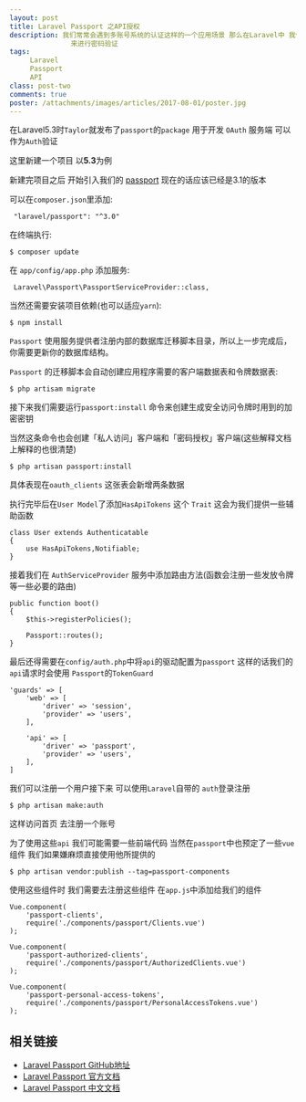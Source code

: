 ```yaml
---
layout: post
title: Laravel Passport 之API授权
description: 我们常常会遇到多账号系统的认证这样的一个应用场景 那么在Laravel中 我们常常会用Passport获取Token
               来进行密码验证
tags:
     Laravel
     Passport
     API
class: post-two
comments: true
poster: /attachments/images/articles/2017-08-01/poster.jpg
---
```


在Laravel5.3时`Taylor`就发布了`passport`的`package` 用于开发 `OAuth` 服务端 可以作为`Auth`验证


这里新建一个项目 以**5.3**为例

新建完项目之后 开始引入我们的 [passport](https://github.com/laravel/passport) 现在的话应该已经是3.1的版本

可以在`composer.json`里添加:
```php?start_inline=1
 "laravel/passport": "^3.0"
```
在终端执行:
```shell
$ composer update
```
在 `app/config/app.php` 添加服务:
```php?start_inline=1
 Laravel\Passport\PassportServiceProvider::class,
```
当然还需要安装项目依赖(也可以适应`yarn`):
```shell
$ npm install
```

`Passport` 使用服务提供者注册内部的数据库迁移脚本目录，所以上一步完成后，你需要更新你的数据库结构。

`Passport` 的迁移脚本会自动创建应用程序需要的客户端数据表和令牌数据表:
```shell
$ php artisam migrate
```

接下来我们需要运行`passport:install` 命令来创建生成安全访问令牌时用到的加密密钥

当然这条命令也会创建「私人访问」客户端和「密码授权」客户端(这些解释文档上解释的也很清楚)
```shell
$ php artisan passport:install
```
具体表现在`oauth_clients` 这张表会新增两条数据 

执行完毕后在`User Model`了添加`HasApiTokens` 这个 `Trait` 这会为我们提供一些辅助函数
```php?start_inline=1
class User extends Authenticatable
{
    use HasApiTokens,Notifiable;
}
```
接着我们在 `AuthServiceProvider` 服务中添加路由方法(函数会注册一些发放令牌等一些必要的路由)
```php?start_inliine=1
public function boot()
{
    $this->registerPolicies();

    Passport::routes();
}
```
最后还得需要在`config/auth.php`中将`api`的驱动配置为`passport` 这样的话我们的`api`请求时会使用
`Passport`的`TokenGuard`
```php?start_inline=1
'guards' => [
    'web' => [
        'driver' => 'session',
        'provider' => 'users',
    ],

    'api' => [
        'driver' => 'passport',
        'provider' => 'users',
    ],
]
```
我们可以注册一个用户接下来  可以使用`Laravel`自带的 `auth`登录注册
```shell
$ php artisan make:auth
```
这样访问首页 去注册一个账号 

为了使用这些`api` 我们可能需要一些前端代码  当然在`passport`中也预定了一些`vue`组件 我们如果嫌麻烦直接使用他所提供的
```shell
$ php artisan vendor:publish --tag=passport-components
```
使用这些组件时 我们需要去注册这些组件 在`app.js`中添加给我们的组件
```php?start_inline=1
Vue.component(
    'passport-clients',
    require('./components/passport/Clients.vue')
);

Vue.component(
    'passport-authorized-clients',
    require('./components/passport/AuthorizedClients.vue')
);

Vue.component(
    'passport-personal-access-tokens',
    require('./components/passport/PersonalAccessTokens.vue')
);
```



## 相关链接
- [Laravel Passport GitHub地址](https://github.com/laravel/passport)
- [Laravel Passport 官方文档](https://laravel.com/docs/master/passport)
- [Laravel Passport 中文文档](http://d.laravel-china.org/docs/5.3/passport)